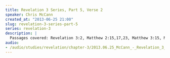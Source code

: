```yaml
--- 
title: Revelation 3 Series, Part 5, Verse 2
speaker: Chris McCann
created_at: "2013-06-25 21:00"
slug: revelation-3-series-part-5
series: revelation-3
description: |
  Passages covered: Revelation 3:2, Matthew 2:15,17,23, Matthew 3:15, Matthew 5:17, Matthew 26:54-56, Matthew 13:34-35,47-48, John 7:8, Colossians 4:12.
audio: 
- /audio/studies/revelation/chapter-3/2013.06.25_McCann_-_Revelation_3_Series_Part_5.yaml
---
```

